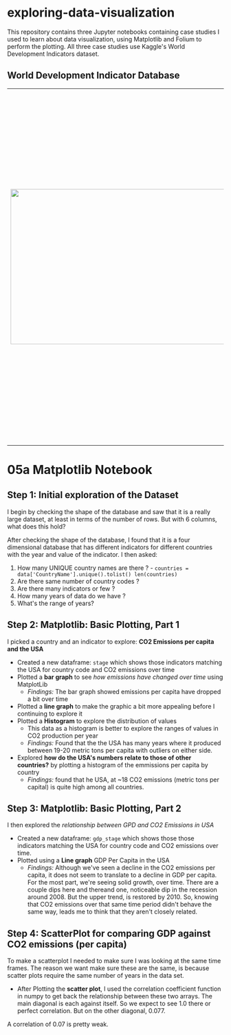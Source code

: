 # exploring-data-visualization
This repository contains three Jupyter notebooks containing case studies I used to learn about data visualization, using Matplotlib and Folium to perform the plotting. All three case studies use Kaggle's World Development Indicators dataset.

## World Development Indicator Database
<table>
<col width="550">
<col width="450">
<tr>
<td><img src="https://upload.wikimedia.org/wikipedia/commons/4/46/North_South_divide.svg" align="middle" style="width:550px;height:360px;"/></td>
<td>
In the notebooks, I will be using an open dataset from <a href="https://www.kaggle.com">Kaggle</a>. It is  <a href="https://www.kaggle.com/worldbank/world-development-indicators">The World Development Indicators</a> dataset obtained from the World Bank containing over a thousand annual indicators of economic development from hundreds of countries around the world.
<br>
<br>
This is a slightly modified version of the original dataset from <a href="http://data.worldbank.org/data-catalog/world-development-indicators">The World Bank</a>
<br>
<br>
List of the <a href="https://www.kaggle.com/benhamner/d/worldbank/world-development-indicators/indicators-in-data">available indicators</a> and a <a href="https://www.kaggle.com/benhamner/d/worldbank/world-development-indicators/countries-in-the-wdi-data">list of the available countries</a>.
</td>
</tr>
</table>


# 05a Matplotlib Notebook
## Step 1: Initial exploration of the Dataset
I begin by checking the shape of the database and saw that it is a really large dataset, at least in terms of the number of rows.  But with 6 columns, what does this hold?

After checking the shape of the database, I found that it is a four dimensional database that has different indicators for different countries with the year and value of the indicator. I then asked: 
1. How many UNIQUE country names are there ? - `countries = data['CountryName'].unique().tolist()
len(countries)`
2. Are there same number of country codes ?
3. Are there many indicators or few ?
4. How many years of data do we have ?
5. What's the range of years?

## Step 2: Matplotlib: Basic Plotting, Part 1
I picked a country and an indicator to explore: **CO2 Emissions per capita and the USA**
* Created a new dataframe: `stage` which shows those indicators matching the USA for country code and CO2 emissions over time
* Plotted a **bar graph** to see *how emissions have changed over time* using MatplotLib
  * *Findings:* The bar graph showed emissions per capita have dropped a bit over time 
* Plotted a **line graph** to make the graphic a bit more appealing before I continuing to explore it 
* Plotted a **Histogram** to explore the distribution of values
  * This data as a histogram is better to explore the ranges of values in CO2 production per year
  * *Findings:* Found that the the USA has many years where it produced between 19-20 metric tons per capita with outliers on either side.
* Explored **how do the USA's numbers relate to those of other countries?** by plotting a histogram of the emmissions per capita by country
  *  *Findings:* found that he USA, at ~18 CO2 emissions (metric tons per capital) is quite high among all countries.

## Step 3: Matplotlib: Basic Plotting, Part 2
I then explored the *relationship between GPD and CO2 Emissions in USA* 
* Created a new dataframe: `gdp_stage` which shows those those indicators matching the USA for country code and CO2 emissions over time.
* Plotted using a **Line graph** GDP Per Capita in the USA 
  * *Findings:* Although we've seen a decline in the CO2 emissions per capita, it does not seem to translate to a decline in GDP per capita. For the most part, we're seeing solid growth, over time. There are a couple dips here and thereand one, noticeable dip in the recession around 2008. But the upper trend, is restored by 2010. So, knowing that CO2 emissions over that same time period didn't behave the same way, leads me to think that they aren't closely related. 


## Step 4: ScatterPlot for comparing GDP against CO2 emissions (per capita)
To make a scatterplot I needed to make sure I was looking at the same time frames. The reason we want make sure these are the same, is because scatter plots require the same number of years in the data set. 
* After Plotting the **scatter plot**, I used the correlation coefficient function in numpy to get back the relationship between these two arrays. The main diagonal is each against itself. So we expect to see 1.0 there or perfect correlation. But on the other diagonal, 0.077.

A correlation of 0.07 is pretty weak.



